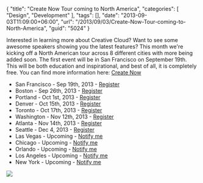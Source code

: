 {
	"title": "Create Now Tour coming to North America",
	"categories": [
		"Design",
		"Development"
	],
	"tags": [],
	"date": "2013-09-03T11:09:00+06:00",
	"url": "/2013/09/03/Create-Now-Tour-coming-to-North-America",
	"guid": "5024"
}

Interested in learning more about Creative Cloud? Want to see some awesome speakers showing you the latest features? This month we're kicking off a North American tour across 8 different cities with more being added soon. The first event will be in San Francisco on September 19th. This will be both education and inspirational, and best of all, it is completely free. You can find more information here: <a href="http://www.adobeeventsonline.com/CreateNow/DM/invite.html">Create Now</a>

<ul>
<li>San Francisco - Sep 19th, 2013 - <a href="http://www.adobeeventsonline.com/CreateEvent/tour/sf/">Register</a></li>
<li>Boston - Sep 26th, 2013 - <a href="http://www.adobeeventsonline.com/CreateEvent/tour/bos/">Register</a></li>
<li>Portland - Oct 1st, 2013 - <a href="http://www.adobeeventsonline.com/CreateEvent/tour/por/">Register</a></li>
<li>Denver - Oct 15th, 2013 - <a href="http://www.adobeeventsonline.com/CreateEvent/tour/den/">Register</a></li>
<li>Toronto - Oct 17th, 2013 - <a href="http://www.adobeeventsonline.com/CreateEvent/tour/tor/">Register</a></li>
<li>Washington - Nov 12th, 2013 - <a href="http://www.adobeeventsonline.com/CreateEvent/tour/dc/">Register</a></li>
<li>Atlanta - Nov 14th, 2013 - <a href="http://www.adobeeventsonline.com/CreateEvent/tour/atl/">Register</a></li>
<li>Seattle - Dec 4, 2013 - <a href="http://www.adobeeventsonline.com/CreateEvent/tour/sea/">Register</a></li>
<li>Las Vegas - Upcoming - <a href="http://www.adobeeventsonline.com/CreateEvent/notify/?loc=lv">Notify me</a></li>
<li>Chicago - Upcoming - <a href="http://www.adobeeventsonline.com/CreateEvent/notify/?loc=chi">Notify me</a></li>
<li>Orlando - Upcoming - <a href="http://www.adobeeventsonline.com/CreateEvent/notify/?loc=orl">Notify me</a></li>
<li>Los Angeles - Upcoming - <a href="http://www.adobeeventsonline.com/CreateEvent/notify/?loc=la">Notify me</a></li>
<li>New York - Upcoming - <a href="http://www.adobeeventsonline.com/CreateEvent/notify/?loc=ny" >Notify me</a></li>
</ul>

<img src="http://static.raymondcamden.com/images/adobe_photobanner2.jpg" />